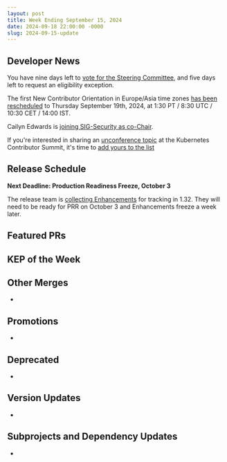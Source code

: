```yaml
---
layout: post
title: Week Ending September 15, 2024
date: 2024-09-18 22:00:00 -0000
slug: 2024-09-15-update
---
```


## Developer News

You have nine days left to [vote for the Steering Committee](https://github.com/kubernetes/community/tree/master/elections/steering/2024), and five days left to request an eligibility exception.

The first New Contributor Orientation in Europe/Asia time zones [has been rescheduled](https://groups.google.com/a/kubernetes.io/g/dev/c/tRC3J6D3cWg/m/w0yIXXQ4AQAJ) to Thursday September 19th, 2024, at 1:30 PT / 8:30 UTC / 10:30 CET / 14:00 IST.

Cailyn Edwards is [joining SIG-Security as co-Chair](https://groups.google.com/a/kubernetes.io/g/dev/c/y44SShiNNts).

If you're interested in sharing an [unconference topic](https://groups.google.com/a/kubernetes.io/g/dev/c/R0ORMECOVXY) at the Kubernetes Contributor Summit, it's time to [add yours to the list](https://github.com/kubernetes/community/issues/7993)

## Release Schedule

**Next Deadline: Production Readiness Freeze, October 3**

The release team is [collecting Enhancements](https://groups.google.com/a/kubernetes.io/g/dev/c/Bixk2n_7G1A) for tracking in 1.32.  They will need to be ready for PRR on October 3 and Enhancements freeze a week later.

## Featured PRs


## KEP of the Week


## Other Merges

*

## Promotions

*

## Deprecated

*

## Version Updates

*

## Subprojects and Dependency Updates

*
